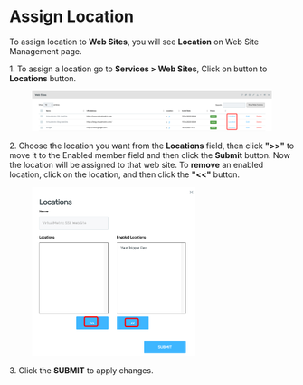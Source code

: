 # Assign Location

To assign location to **Web Sites**, you will see **Location** on Web Site Management page.

1\.      To assign a location go to **Services > Web Sites**, Click on button to **Locations** button.

<figure><img src="../../../.gitbook/assets/image (293).png" alt=""><figcaption></figcaption></figure>

2\.      Choose the location you want from the **Locations** field, then click **">>"** to move it to the Enabled member field and then click the **Submit** button. Now the location will be assigned to that web site. To **remove** an enabled location, click on the location, and then click the **"<<"** button.&#x20;

<div align="left">

<figure><img src="../../../.gitbook/assets/image (294).png" alt="" width="289"><figcaption></figcaption></figure>

</div>

3\.       Click the **SUBMIT** to apply changes.
